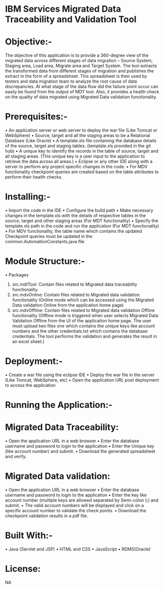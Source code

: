 # IBM Services Migrated Data Traceability and Validation Tool

# Objective:-
The objective of this application is to provide a 360-degree view of the migrated data across different stages of data migration – Source System, Staging area, Load area, Migrate area and Target System. 
The tool extracts the transformed data from different stages of migration and publishes the extract in the form of a spreadsheet. This spreadsheet is then used by testers and data migration team to analyze the root cause of data discrepancies. At what stage of the data flow did the failure point occur can easily be found from the output of MDT tool.
Also, it provides a health check on the quality of data migrated using Migrated Data validation functionality.


# Prerequisites:-
•	An application server or web server to deploy the war file (Like Tomcat or WebSphere)
•	Source, target and all the staging areas to be a Relational Database (Like Oracle)
•	A template.xls file containing the database details of the source, target and staging tables. (template.xls provided in the git hub)
•	A unique key to identify the records in the table of source, target and all staging areas. (This unique key is a user input to the application to retrieve the data across all areas.)
•	Eclipse or any other IDE along with a server to perform any project specific changes in the code.
•	For MDV functionality checkpoint queries are created based on the table attributes to perform their health checks. 

# Installing:-
•	Import the code in the IDE
•	Configure the build path
•	Make necessary changes in the template.xls with the details of respective tables in the source, target and other staging areas (For MDT functionality)
•	Specify the template.xls path in the code and run the application (For MDT functionality)
•	For MDV functionality, the table name which contains the updated Checkpoint queries must be updated in the common.AutomationConstants.java file

# Module Structure:-
•	Packages
1.	src.mdtTool: Contain files related to Migrated data traceability functionality.
2.	src.mdvOnline: Contain files related to Migrated data validation functionality (Online mode which can be accessed using the Migrated Data validation Online from the application home page)
3.	src.mdvOffline: Contain files related to Migrated data validation Offline functionality (Offline mode is triggered when user selects Migrated Data Validation Offline from the UI of the application home page. The user must upload two files one which contains the unique keys like account numbers and the other credentials.txt which contains the database credentials. The tool performs the validation and generates the result in an excel sheet.)

# Deployment:-
•	Create a war file using the eclipse IDE 
•	Deploy the war file in the server (Like Tomcat, WebSphere, etc)
•	Open the application URL post deployment to access the application

# Running the Application:-
# Migrated Data Traceability:
•	Open the application URL in a web browser
•	Enter the database username and password to login to the application
•	Enter the Unique key (like account number) and submit.
•	Download the generated spreadsheet and verify.

# Migrated Data validation:
•	Open the application URL in a web browser
•	Enter the database username and password to login to the application
•	Enter the key like account number (multiple keys are allowed separated by Semi-colon (;) and submit.
•	The valid account numbers will be displayed and click on a specific account number to validate the check points.
•	Download the checkpoint validation results in a pdf file.

# Built With:-
•	Java (Servlet and JSP) 
•	HTML and CSS
•	JavaScript
•	RDMS(Oracle)

# License: 
NA
